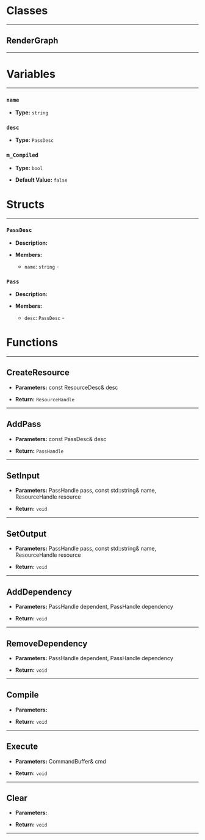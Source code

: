 # Classes
---

## RenderGraph
---




# Variables
---

### `name`

- **Type:** `string`



### `desc`

- **Type:** `PassDesc`



### `m_Compiled`

- **Type:** `bool`

- **Default Value:** `false`




# Structs
---

### `PassDesc`

- **Description:** 

- **Members:**

  - `name`: `string` - 



### `Pass`

- **Description:** 

- **Members:**

  - `desc`: `PassDesc` - 




# Functions
---

## CreateResource



- **Parameters:** const ResourceDesc& desc

- **Return:** `ResourceHandle`

---

## AddPass



- **Parameters:** const PassDesc& desc

- **Return:** `PassHandle`

---

## SetInput



- **Parameters:** PassHandle pass, const std::string& name, ResourceHandle resource

- **Return:** `void`

---

## SetOutput



- **Parameters:** PassHandle pass, const std::string& name, ResourceHandle resource

- **Return:** `void`

---

## AddDependency



- **Parameters:** PassHandle dependent, PassHandle dependency

- **Return:** `void`

---

## RemoveDependency



- **Parameters:** PassHandle dependent, PassHandle dependency

- **Return:** `void`

---

## Compile



- **Parameters:** 

- **Return:** `void`

---

## Execute



- **Parameters:** CommandBuffer& cmd

- **Return:** `void`

---

## Clear



- **Parameters:** 

- **Return:** `void`

---
